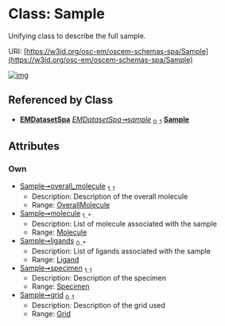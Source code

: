 
# Class: Sample

Unifying class to describe the full sample.

URI: [https://w3id.org/osc-em/oscem-schemas-spa/Sample](https://w3id.org/osc-em/oscem-schemas-spa/Sample)


[![img](https://yuml.me/diagram/nofunky;dir:TB/class/[Specimen],[Grid]<grid%200..1-++[Sample],[Specimen]<specimen%201..1-++[Sample],[Ligand]<ligands%200..*-++[Sample],[Molecule]<molecule%201..*-++[Sample],[OverallMolecule]<overall_molecule%201..1-++[Sample],[EMDatasetSpa]++-%20sample%200..1>[Sample],[OverallMolecule],[Molecule],[Ligand],[Grid],[EMDatasetSpa])](https://yuml.me/diagram/nofunky;dir:TB/class/[Specimen],[Grid]<grid%200..1-++[Sample],[Specimen]<specimen%201..1-++[Sample],[Ligand]<ligands%200..*-++[Sample],[Molecule]<molecule%201..*-++[Sample],[OverallMolecule]<overall_molecule%201..1-++[Sample],[EMDatasetSpa]++-%20sample%200..1>[Sample],[OverallMolecule],[Molecule],[Ligand],[Grid],[EMDatasetSpa])

## Referenced by Class

 *  **[EMDatasetSpa](EMDatasetSpa.md)** *[EMDatasetSpa➞sample](EMDatasetSpa_sample.md)*  <sub>0..1</sub>  **[Sample](Sample.md)**

## Attributes


### Own

 * [Sample➞overall_molecule](Sample_overall_molecule.md)  <sub>1..1</sub>
     * Description: Description of the overall molecule
     * Range: [OverallMolecule](OverallMolecule.md)
 * [Sample➞molecule](Sample_molecule.md)  <sub>1..\*</sub>
     * Description: List of molecule associated with the sample
     * Range: [Molecule](Molecule.md)
 * [Sample➞ligands](Sample_ligands.md)  <sub>0..\*</sub>
     * Description: List of ligands associated with the sample
     * Range: [Ligand](Ligand.md)
 * [Sample➞specimen](Sample_specimen.md)  <sub>1..1</sub>
     * Description: Description of the specimen
     * Range: [Specimen](Specimen.md)
 * [Sample➞grid](Sample_grid.md)  <sub>0..1</sub>
     * Description: Description of the grid used
     * Range: [Grid](Grid.md)
